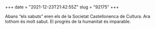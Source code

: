 +++
date = "2021-12-23T21:42:55Z"
slug = "92175"
+++

Abans “els sabuts” eren els de la Societat Castellonenca de Cultura. Ara tothom és molt sabut. El progrés de la humanitat és imparable.

